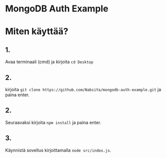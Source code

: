 # MongoDB Auth Example

# Miten käyttää?

## 1.

Avaa terminaali (cmd) ja kirjoita `cd Desktop`

## 2.

kirjoita `git clone https://github.com/NabsiYa/mongodb-auth-example.git` ja paina enter.

## 2.

Seuraavaksi kirjoita `npm install` ja paina enter.

## 3.

Käynnistä sovellus kirjoittamalla `node src/index.js`.